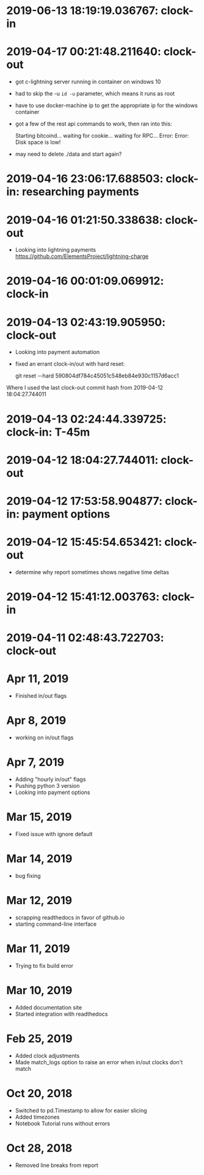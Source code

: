 
# 2019-06-13 18:19:19.036767: clock-in

# 2019-04-17 00:21:48.211640: clock-out

* got c-lightning server running in container on windows 10
* had to skip the -u `id -u` parameter, which means it runs as root
* have to use docker-machine ip to get the appropriate ip for the windows container
* got a few of the rest api commands to work, then ran into this:

	Starting bitcoind... waiting for cookie... waiting for RPC... Error: Error: Disk space is low!

* may need to delete ./data and start again?

# 2019-04-16 23:06:17.688503: clock-in: researching payments

# 2019-04-16 01:21:50.338638: clock-out


* Looking into lightning payments https://github.com/ElementsProject/lightning-charge

# 2019-04-16 00:01:09.069912: clock-in

# 2019-04-13 02:43:19.905950: clock-out

* Looking into payment automation
* fixed an errant clock-in/out with hard reset:

	git reset --hard 590804df784c45051c548eb84e930c1157d6acc1

Where I used the last clock-out commit hash from 2019-04-12 18:04:27.744011

# 2019-04-13 02:24:44.339725: clock-in: T-45m

# 2019-04-12 18:04:27.744011: clock-out

# 2019-04-12 17:53:58.904877: clock-in: payment options

# 2019-04-12 15:45:54.653421: clock-out
* determine why report sometimes shows negative time deltas

# 2019-04-12 15:41:12.003763: clock-in

# 2019-04-11 02:48:43.722703: clock-out
# Apr 11, 2019

* Finished in/out flags

# Apr 8, 2019

* working on in/out flags

# Apr 7, 2019

* Adding "hourly in/out" flags
* Pushing python 3 version
* Looking into payment options

# Mar 15, 2019

* Fixed issue with ignore default

# Mar 14, 2019

* bug fixing

# Mar 12, 2019

* scrapping readthedocs in favor of github.io
* starting command-line interface

# Mar 11, 2019

* Trying to fix build error


# Mar 10, 2019

* Added documentation site
* Started integration with readthedocs


# Feb 25, 2019

* Added clock adjustments
* Made match_logs option to raise an error when in/out clocks don't match


# Oct 20, 2018

* Switched to pd.Timestamp to allow for easier slicing
* Added timezones
* Notebook Tutorial runs without errors


# Oct 28, 2018

* Removed line breaks from report
